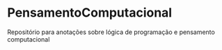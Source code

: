 # PensamentoComputacional
Repositório para anotações sobre lógica de programação e pensamento computacional
